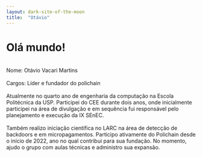 ```yaml
---
layout: dark-site-of-the-moon
title:  "Otávio"
---
```


# Olá mundo!
<br/>
Nome: Otávio Vacari Martins
<br/><br/>
Cargos: Líder e fundador do polichain
<br/><br/>
Atualmente no quarto ano de engenharia da computação na Escola Politécnica da USP. Participei do CEE durante dois anos, onde inicialmente participei na área de divulgação e em sequência fui responsável pelo planejamento e execução da IX SEnEC. 
<br/><br/>
Também realizo iniciação cientifica no LARC na área de detecção de backdoors e em micropagamentos. Participo ativamente do Polichain desde o início de 2022, ano no qual contribui para sua fundação. No momento, ajudo o grupo com aulas técnicas e administro sua expansão.

